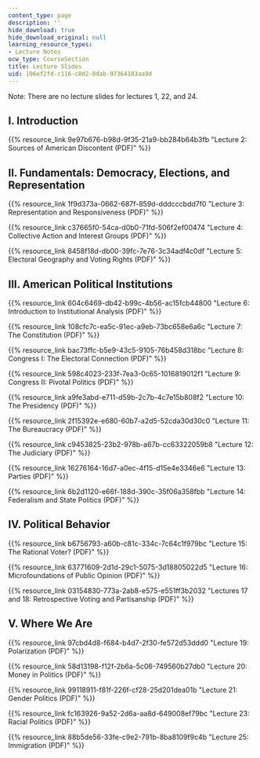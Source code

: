 ```yaml
---
content_type: page
description: ''
hide_download: true
hide_download_original: null
learning_resource_types:
- Lecture Notes
ocw_type: CourseSection
title: Lecture Slides
uid: 106ef2fd-c116-c0d2-0dab-97364103aa9d
---
```


Note: There are no lecture slides for lectures 1, 22, and 24.

I. Introduction 
----------------

{{% resource_link 9e97b676-b98d-9f35-21a9-bb284b64b3fb "Lecture 2: Sources of American Discontent (PDF)" %}}

II. Fundamentals: Democracy, Elections, and Representation
----------------------------------------------------------

{{% resource_link 1f9d373a-0662-687f-859d-dddcccbdd7f0 "Lecture 3: Representation and Responsiveness (PDF)" %}}

{{% resource_link c37665f0-54ca-d0b0-71fd-506f2ef00474 "Lecture 4: Collective Action and Interest Groups (PDF)" %}}

{{% resource_link 8458f18d-db00-39fc-7e76-3c34adf4c0df "Lecture 5: Electoral Geography and Voting Rights (PDF)" %}}

III. American Political Institutions
------------------------------------

{{% resource_link 604c6469-db42-b99c-4b56-ac15fcb44800 "Lecture 6: Introduction to Institutional Analysis (PDF)" %}}

{{% resource_link 108cfc7c-ea5c-91ec-a9eb-73bc658e6a6c "Lecture 7: The Constitution (PDF)" %}}

{{% resource_link bac73ffc-b5e9-43c5-9105-76b458d318bc "Lecture 8: Congress I: The Electoral Connection (PDF)" %}}

{{% resource_link 598c4023-233f-7ea3-0c65-1016819012f1 "Lecture 9: Congress II: Pivotal Politics (PDF)" %}}

{{% resource_link a9fe3abd-e711-d59b-2c7b-4c7e15b808f2 "Lecture 10: The Presidency (PDF)" %}}

{{% resource_link 2f15392e-e680-60b7-a2d5-52cda30d30c0 "Lecture 11: The Bureaucracy (PDF)" %}}

{{% resource_link c9453825-23b2-978b-a67b-cc63322059b8 "Lecture 12: The Judiciary (PDF)" %}}

{{% resource_link 16276164-16d7-a0ec-4f15-d15e4e3346e6 "Lecture 13: Parties (PDF)" %}}

{{% resource_link 6b2d1120-e66f-188d-390c-35f06a358fbb "Lecture 14: Federalism and State Politics (PDF)" %}}

IV. Political Behavior
----------------------

{{% resource_link b6756793-a60b-c81c-334c-7c64c1f979bc "Lecture 15: The Rational Voter? (PDF)" %}}

{{% resource_link 63771609-2d1d-29c1-5075-3d18805022d5 "Lecture 16: Microfoundations of Public Opinion (PDF)" %}}

{{% resource_link 03154830-773a-2ab8-e575-e551ff3b2032 "Lectures 17 and 18: Retrospective Voting and Partisanship (PDF)" %}}

V. Where We Are
---------------

{{% resource_link 97cbd4d8-f684-b4d7-2f30-fe572d53ddd0 "Lecture 19: Polarization (PDF)" %}}

{{% resource_link 58d13198-f12f-2b6a-5c06-749560b27db0 "Lecture 20: Money in Politics (PDF)" %}}

{{% resource_link 99118911-f81f-226f-cf28-25d201dea01b "Lecture 21: Gender Politics (PDF)" %}}

{{% resource_link fc163926-9a52-2d6a-aa8d-649008ef79bc "Lecture 23: Racial Politics (PDF)" %}}

{{% resource_link 88b5de56-33fe-c9e2-791b-8ba8109f9c4b "Lecture 25: Immigration (PDF)" %}}